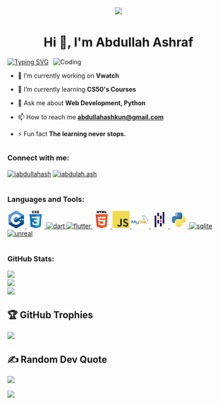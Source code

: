 <h1 align="center">
 <img src="https://img.freepik.com/premium-vector/web-development-coding-programming-futuristic-banner-computer-code-laptop_3482-5572.jpg" />
</h1>
<h1 align="center">Hi 👋, I'm Abdullah Ashraf</h1>
<a href="https://git.io/typing-svg"><img src="https://readme-typing-svg.herokuapp.com?font=Exo+2&weight=600&pause=1000&center=true&vCenter=true&width=800&lines=A+normie+developer+and+CS+Student+having+fun+coding." alt="Typing SVG" /></a>
<img align="right" alt="Coding" width="400" src="https://camo.githubusercontent.com/9af72bbac8e761a96e946972cb2a2cd02563f1c842b6795587f2627323e75cbe/68747470733a2f2f632e74656e6f722e636f6d2f336254785a34486472797341414141642f706978656c732d6e656f6e2e676966">


- 🔭 I’m currently working on **Vwatch**

- 🌱 I’m currently learning **CS50's Courses**

- 💬 Ask me about **Web Development, Python**

- 📫 How to reach me **abdullahashkun@gmail.com**

- ⚡ Fun fact **The learning never stops.**
##
<h3 align="left">Connect with me:</h3>
<p align="left">
<a href="https://linkedin.com/in/iabdullahash" target="blank"><img align="center" src="https://raw.githubusercontent.com/rahuldkjain/github-profile-readme-generator/master/src/images/icons/Social/linked-in-alt.svg" alt="iabdullahash" height="30" width="40" /></a>
<a href="https://instagram.com/iabdulah.ash" target="blank"><img align="center" src="https://raw.githubusercontent.com/rahuldkjain/github-profile-readme-generator/master/src/images/icons/Social/instagram.svg" alt="iabdulah.ash" height="30" width="40" /></a>
</p>

#
<h3 align="left">Languages and Tools:</h3>
<p align="left"> <a href="https://www.w3schools.com/cpp/" target="_blank" rel="noreferrer"> <img src="https://raw.githubusercontent.com/devicons/devicon/master/icons/cplusplus/cplusplus-original.svg" alt="cplusplus" width="40" height="40"/> </a> <a href="https://www.w3schools.com/css/" target="_blank" rel="noreferrer"> <img src="https://raw.githubusercontent.com/devicons/devicon/master/icons/css3/css3-original-wordmark.svg" alt="css3" width="40" height="40"/> </a> <a href="https://dart.dev" target="_blank" rel="noreferrer"> <img src="https://www.vectorlogo.zone/logos/dartlang/dartlang-icon.svg" alt="dart" width="40" height="40"/> </a> <a href="https://flutter.dev" target="_blank" rel="noreferrer"> <img src="https://www.vectorlogo.zone/logos/flutterio/flutterio-icon.svg" alt="flutter" width="40" height="40"/> </a> <a href="https://www.w3.org/html/" target="_blank" rel="noreferrer"> <img src="https://raw.githubusercontent.com/devicons/devicon/master/icons/html5/html5-original-wordmark.svg" alt="html5" width="40" height="40"/> </a> <a href="https://developer.mozilla.org/en-US/docs/Web/JavaScript" target="_blank" rel="noreferrer"> <img src="https://raw.githubusercontent.com/devicons/devicon/master/icons/javascript/javascript-original.svg" alt="javascript" width="40" height="40"/> </a> <a href="https://www.mysql.com/" target="_blank" rel="noreferrer"> <img src="https://raw.githubusercontent.com/devicons/devicon/master/icons/mysql/mysql-original-wordmark.svg" alt="mysql" width="40" height="40"/> </a> <a href="https://pandas.pydata.org/" target="_blank" rel="noreferrer"> <img src="https://raw.githubusercontent.com/devicons/devicon/2ae2a900d2f041da66e950e4d48052658d850630/icons/pandas/pandas-original.svg" alt="pandas" width="40" height="40"/> </a> <a href="https://www.python.org" target="_blank" rel="noreferrer"> <img src="https://raw.githubusercontent.com/devicons/devicon/master/icons/python/python-original.svg" alt="python" width="40" height="40"/> </a> <a href="https://www.sqlite.org/" target="_blank" rel="noreferrer"> <img src="https://www.vectorlogo.zone/logos/sqlite/sqlite-icon.svg" alt="sqlite" width="40" height="40"/> </a> <a href="https://unrealengine.com/" target="_blank" rel="noreferrer"> <img src="https://raw.githubusercontent.com/kenangundogan/fontisto/036b7eca71aab1bef8e6a0518f7329f13ed62f6b/icons/svg/brand/unreal-engine.svg" alt="unreal" width="40" height="40"/> </a> </p>

# 

### GitHub Stats:
![](https://github-readme-stats.vercel.app/api?username=iabdullahash&theme=tokyonight&hide_border=false&include_all_commits=true&count_private=true)<br/>
![](https://github-readme-streak-stats.herokuapp.com/?user=iabdullahash&theme=tokyonight&hide_border=false)<br/>
![](https://github-readme-stats.vercel.app/api/top-langs/?username=iabdullahash&theme=tokyonight&hide_border=false&include_all_commits=true&count_private=true&layout=compact)

## 🏆 GitHub Trophies
![](https://github-profile-trophy.vercel.app/?username=iabdullahash&theme=tokyonight&no-frame=false&no-bg=true&margin-w=4)

## ✍️ Random Dev Quote
![](https://quotes-github-readme.vercel.app/api?type=horizontal&theme=radical)

[![](https://visitcount.itsvg.in/api?id=iabdullahash&icon=8&color=0)](https://visitcount.itsvg.in)
